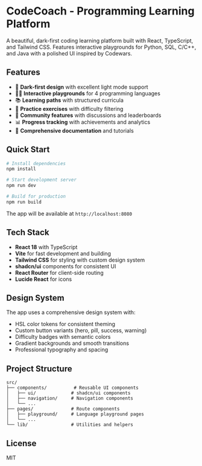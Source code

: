 # CodeCoach - Programming Learning Platform

A beautiful, dark-first coding learning platform built with React, TypeScript, and Tailwind CSS. Features interactive playgrounds for Python, SQL, C/C++, and Java with a polished UI inspired by Codewars.

## Features

- 🌙 **Dark-first design** with excellent light mode support
- 🏃‍♂️ **Interactive playgrounds** for 4 programming languages
- 📚 **Learning paths** with structured curricula
- 🎯 **Practice exercises** with difficulty filtering
- 👥 **Community features** with discussions and leaderboards
- 📊 **Progress tracking** with achievements and analytics
- 📖 **Comprehensive documentation** and tutorials

## Quick Start

```bash
# Install dependencies
npm install

# Start development server
npm run dev

# Build for production
npm run build
```

The app will be available at `http://localhost:8080`

## Tech Stack

- **React 18** with TypeScript
- **Vite** for fast development and building
- **Tailwind CSS** for styling with custom design system
- **shadcn/ui** components for consistent UI
- **React Router** for client-side routing
- **Lucide React** for icons

## Design System

The app uses a comprehensive design system with:
- HSL color tokens for consistent theming
- Custom button variants (hero, pill, success, warning)
- Difficulty badges with semantic colors
- Gradient backgrounds and smooth transitions
- Professional typography and spacing

## Project Structure

```
src/
├── components/          # Reusable UI components
│   ├── ui/             # shadcn/ui components
│   ├── navigation/     # Navigation components
│   └── ...
├── pages/              # Route components
│   ├── playground/     # Language playground pages
│   └── ...
└── lib/                # Utilities and helpers
```

## License

MIT